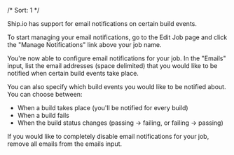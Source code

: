 /*
Sort: 1
*/

Ship.io has support for email notifications on certain build events.

To start managing your email notifications, go to the Edit Job page and click the "Manage Notifications" link above your job name.

You're now able to configure email notifications for your job. In the "Emails" input, list the email addresses (space delimited) that you would like to be notified when certain build events take place.

You can also specify which build events you would like to be notified about. You can choose between:

- When a build takes place (you'll be notified for every build)
- When a build fails
- When the build status changes (passing -> failing, or failing -> passing)

If you would like to completely disable email notifications for your job, remove all emails from the emails input.
